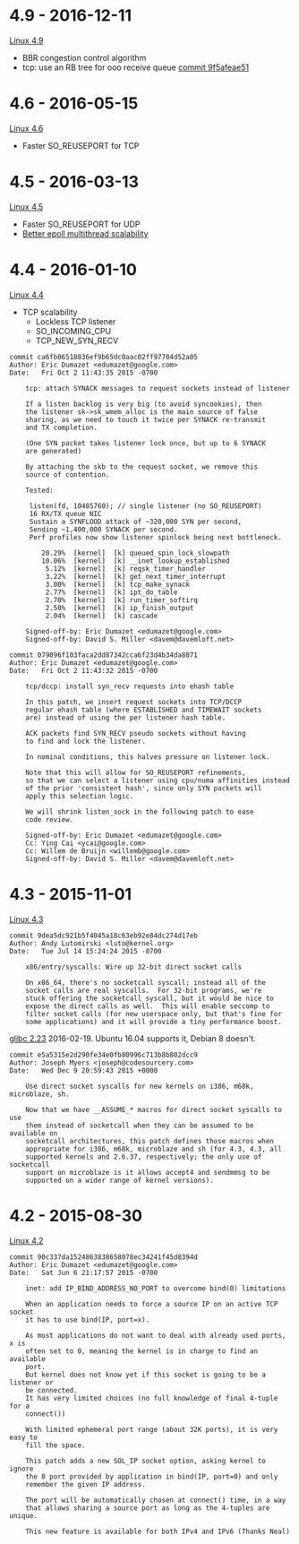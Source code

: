 # 4.9 - 2016-12-11

[Linux 4.9](https://kernelnewbies.org/Linux_4.9)

* BBR congestion control algorithm
* tcp: use an RB tree for ooo receive queue [commit 9f5afeae51](https://git.kernel.org/cgit/linux/kernel/git/torvalds/linux.git/commit/?id=9f5afeae51526b3ad7b7cb21ee8b145ce6ea7a7a)

# 4.6 - 2016-05-15

[Linux 4.6](https://kernelnewbies.org/Linux_4.6)

* Faster SO_REUSEPORT for TCP

# 4.5 - 2016-03-13

[Linux 4.5](https://kernelnewbies.org/Linux_4.5)

* Faster SO_REUSEPORT for UDP
* [Better epoll multithread scalability](https://lwn.net/Articles/633422)

# 4.4 - 2016-01-10

[Linux 4.4](https://kernelnewbies.org/Linux_4.4)

* TCP scalability
    - Lockless TCP listener
    - SO_INCOMING_CPU
    - TCP_NEW_SYN_RECV

```text
commit ca6fb06518836ef9b65dc0aac02ff97704d52a05
Author: Eric Dumazet <edumazet@google.com>
Date:   Fri Oct 2 11:43:35 2015 -0700

    tcp: attach SYNACK messages to request sockets instead of listener

    If a listen backlog is very big (to avoid syncookies), then
    the listener sk->sk_wmem_alloc is the main source of false
    sharing, as we need to touch it twice per SYNACK re-transmit
    and TX completion.

    (One SYN packet takes listener lock once, but up to 6 SYNACK
    are generated)

    By attaching the skb to the request socket, we remove this
    source of contention.

    Tested:

     listen(fd, 10485760); // single listener (no SO_REUSEPORT)
     16 RX/TX queue NIC
     Sustain a SYNFLOOD attack of ~320,000 SYN per second,
     Sending ~1,400,000 SYNACK per second.
     Perf profiles now show listener spinlock being next bottleneck.

        20.29%  [kernel]  [k] queued_spin_lock_slowpath
        10.06%  [kernel]  [k] __inet_lookup_established
         5.12%  [kernel]  [k] reqsk_timer_handler
         3.22%  [kernel]  [k] get_next_timer_interrupt
         3.00%  [kernel]  [k] tcp_make_synack
         2.77%  [kernel]  [k] ipt_do_table
         2.70%  [kernel]  [k] run_timer_softirq
         2.50%  [kernel]  [k] ip_finish_output
         2.04%  [kernel]  [k] cascade

    Signed-off-by: Eric Dumazet <edumazet@google.com>
    Signed-off-by: David S. Miller <davem@davemloft.net>
```

```text
commit 079096f103faca2dd87342cca6f23d4b34da8871
Author: Eric Dumazet <edumazet@google.com>
Date:   Fri Oct 2 11:43:32 2015 -0700

    tcp/dccp: install syn_recv requests into ehash table

    In this patch, we insert request sockets into TCP/DCCP
    regular ehash table (where ESTABLISHED and TIMEWAIT sockets
    are) instead of using the per listener hash table.

    ACK packets find SYN_RECV pseudo sockets without having
    to find and lock the listener.

    In nominal conditions, this halves pressure on listener lock.

    Note that this will allow for SO_REUSEPORT refinements,
    so that we can select a listener using cpu/numa affinities instead
    of the prior 'consistent hash', since only SYN packets will
    apply this selection logic.

    We will shrink listen_sock in the following patch to ease
    code review.

    Signed-off-by: Eric Dumazet <edumazet@google.com>
    Cc: Ying Cai <ycai@google.com>
    Cc: Willem de Bruijn <willemb@google.com>
    Signed-off-by: David S. Miller <davem@davemloft.net>
```

# 4.3 - 2015-11-01

[Linux 4.3](https://kernelnewbies.org/Linux_4.3)

```text
commit 9dea5dc921b5f4045a18c63eb92e84dc274d17eb
Author: Andy Lutomirski <luto@kernel.org>
Date:   Tue Jul 14 15:24:24 2015 -0700

    x86/entry/syscalls: Wire up 32-bit direct socket calls

    On x86_64, there's no socketcall syscall; instead all of the
    socket calls are real syscalls.  For 32-bit programs, we're
    stuck offering the socketcall syscall, but it would be nice to
    expose the direct calls as well.  This will enable seccomp to
    filter socket calls (for new userspace only, but that's fine for
    some applications) and it will provide a tiny performance boost.
```

[glibc 2.23](https://www.sourceware.org/ml/libc-alpha/2016-02/msg00502.html) 2016-02-19.
Ubuntu 16.04 supports it, Debian 8 doesn't.

```text
commit e5a5315e2d290fe34e0fb80996c713b8b802dcc9
Author: Joseph Myers <joseph@codesourcery.com>
Date:   Wed Dec 9 20:59:43 2015 +0000

    Use direct socket syscalls for new kernels on i386, m68k, microblaze, sh.

    Now that we have __ASSUME_* macros for direct socket syscalls to use
    them instead of socketcall when they can be assumed to be available on
    socketcall architectures, this patch defines those macros when
    appropriate for i386, m68k, microblaze and sh (for 4.3, 4.3, all
    supported kernels and 2.6.37, respectively; the only use of socketcall
    support on microblaze is it allows accept4 and sendmmsg to be
    supported on a wider range of kernel versions).
```

# 4.2 - 2015-08-30

[Linux 4.2](https://kernelnewbies.org/Linux_4.2)

```text
commit 90c337da1524863838658078ec34241f45d8394d
Author: Eric Dumazet <edumazet@google.com>
Date:   Sat Jun 6 21:17:57 2015 -0700

    inet: add IP_BIND_ADDRESS_NO_PORT to overcome bind(0) limitations

    When an application needs to force a source IP on an active TCP socket
    it has to use bind(IP, port=x).

    As most applications do not want to deal with already used ports, x is
    often set to 0, meaning the kernel is in charge to find an available
    port.
    But kernel does not know yet if this socket is going to be a listener or
    be connected.
    It has very limited choices (no full knowledge of final 4-tuple for a
    connect())

    With limited ephemeral port range (about 32K ports), it is very easy to
    fill the space.

    This patch adds a new SOL_IP socket option, asking kernel to ignore
    the 0 port provided by application in bind(IP, port=0) and only
    remember the given IP address.

    The port will be automatically chosen at connect() time, in a way
    that allows sharing a source port as long as the 4-tuples are unique.

    This new feature is available for both IPv4 and IPv6 (Thanks Neal)
```
